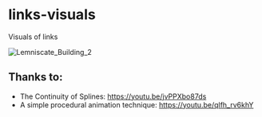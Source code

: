 # links-visuals

Visuals of links

![Lemniscate_Building_2](https://github.com/user-attachments/assets/a86f7072-2e78-49f0-ba4c-ed3d57ed2d2a)

## Thanks to:

* The Continuity of Splines: https://youtu.be/jvPPXbo87ds
* A simple procedural animation technique: https://youtu.be/qlfh_rv6khY
